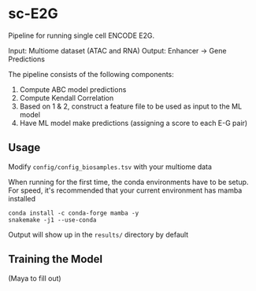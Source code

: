 # sc-E2G
Pipeline for running single cell ENCODE E2G.

Input: Multiome dataset (ATAC and RNA)
Output: Enhancer -> Gene Predictions

The pipeline consists of the following components:
1. Compute ABC model predictions
2. Compute Kendall Correlation
3. Based on 1 & 2, construct a feature file to be used as input to the ML model
4. Have ML model make predictions (assigning a score to each E-G pair)

## Usage

Modify `config/config_biosamples.tsv` with your multiome data

When running for the first time, the conda environments have to be setup.
For speed, it's recommended that your current environment has mamba installed
```
conda install -c conda-forge mamba -y
snakemake -j1 --use-conda
```

Output will show up in the `results/` directory by default

## Training the Model

(Maya to fill out)
